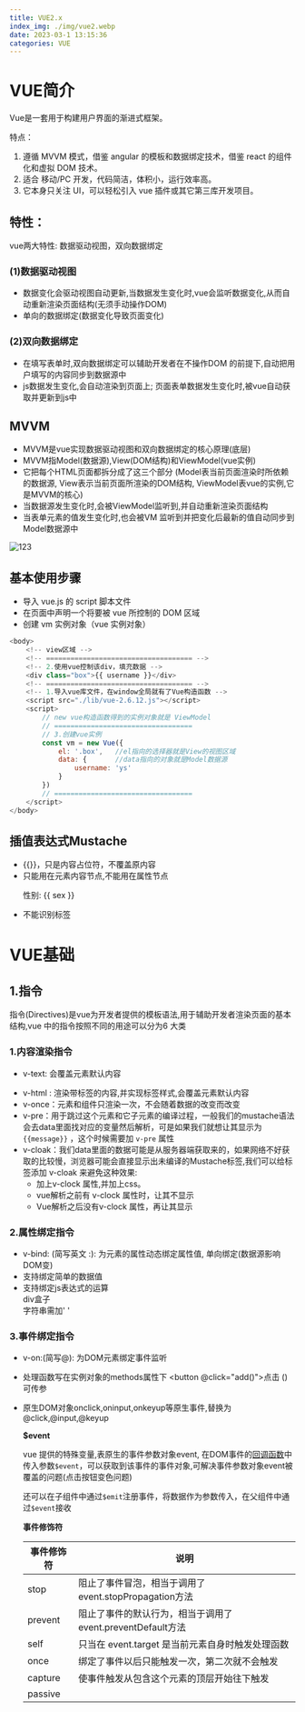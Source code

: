 ```yaml
---
title: VUE2.x
index_img: ./img/vue2.webp
date: 2023-03-1 13:15:36
categories: VUE
---
```


# VUE简介

Vue是一套用于构建用户界面的渐进式框架。

特点：

1. 遵循 MVVM 模式，借鉴 angular 的模板和数据绑定技术，借鉴 react 的组件化和虚拟 DOM 技术。
2. 适合 移动/PC 开发，代码简洁，体积小，运行效率高。
3. 它本身只关注 UI，可以轻松引入 vue 插件或其它第三库开发项目。

## 特性：

vue两大特性: 数据驱动视图，双向数据绑定

### (1)数据驱动视图

- 数据变化会驱动视图自动更新,当数据发生变化时,vue会监听数据变化,从而自动重新渲染页面结构(无须手动操作DOM)
- 单向的数据绑定(数据变化导致页面变化) 

### (2)双向数据绑定

- 在填写表单时,双向数据绑定可以辅助开发者在不操作DOM 的前提下,自动把用户填写的内容同步到数据源中
- js数据发生变化,会自动渲染到页面上; 页面表单数据发生变化时,被vue自动获取并更新到js中

## MVVM

- MVVM是vue实现数据驱动视图和双向数据绑定的核心原理(底层)
- MVVM指Model(数据源),View(DOM结构)和ViewModel(vue实例)
- 它把每个HTML页面都拆分成了这三个部分 (Model表当前页面渲染时所依赖的数据源, View表示当前页面所渲染的DOM结构, ViewModel表vue的实例,它是MVVM的核心)
- 当数据源发生变化时,会被ViewModel监听到,并自动重新渲染页面结构
- 当表单元素的值发生变化时,也会被VM 监听到并把变化后最新的值自动同步到Model数据源中

![123](http://106.55.171.176:9000/jfz/123.png?X-Amz-Algorithm=AWS4-HMAC-SHA256&X-Amz-Credential=sttch%2F20230321%2F%2Fs3%2Faws4_request&X-Amz-Date=20230321T050831Z&X-Amz-Expires=432000&X-Amz-SignedHeaders=host&X-Amz-Signature=21f8bf70d795bd26b7907b10bbbd01844dc12061fa3fc44cb2e957b229cd18d5)

## 基本使用步骤

- 导入 vue.js 的 script 脚本文件
- 在页面中声明一个将要被 vue 所控制的 DOM 区域
- 创建 vm 实例对象（vue 实例对象）

```js
<body>
    <!-- view区域 -->
    <!-- ==================================== -->
    <!-- 2.使用vue控制该div，填充数据 -->
    <div class="box">{{ username }}</div>
    <!-- ==================================== -->
    <!-- 1.导入vue库文件，在window全局就有了Vue构造函数 -->
    <script src="./lib/vue-2.6.12.js"></script>
    <script>
        // new vue构造函数得到的实例对象就是 ViewModel
        // ==================================
        // 3.创建vue实例
        const vm = new Vue({
            el: '.box',   //el指向的选择器就是View的视图区域
            data: {       //data指向的对象就是Model数据源
                username: 'ys'
            }
        })
        // ==================================
    </script>
</body>
```

## 插值表达式Mustache

- {{}}，只是内容占位符，不覆盖原内容
- 只能用在元素内容节点,不能用在属性节点  <p>性别: {{ sex }}</p> 
- 不能识别标签

# VUE基础

## 1.指令

指令(Directives)是vue为开发者提供的模板语法,用于辅助开发者渲染页面的基本结构,vue 中的指令按照不同的用途可以分为6 大类

### 1.内容渲染指令

- v-text: 会覆盖元素默认内容 <p v-text="username"></p>
- v-html : 渲染带标签的内容,并实现标签样式,会覆盖元素默认内容 <div v-html="属性"></div>
- v-once：元素和组件只渲染一次，不会随着数据的改变而改变
- v-pre：用于跳过这个元素和它子元素的编译过程，一般我们的mustache语法会去data里面找对应的变量然后解析，可是如果我们就想让其显示为 `{{message}}` ，这个时候需要加 `v-pre` 属性
- v-cloak：我们data里面的数据可能是从服务器端获取来的，如果网络不好获取的比较慢，浏览器可能会直接显示出未编译的Mustache标签,我们可以给标签添加 v-cloak 来避免这种效果:
  - 加上v-clock 属性,并加上css。
  - vue解析之前有 v-clock 属性时，让其不显示
  - Vue解析之后没有v-clock 属性，再让其显示

### 2.属性绑定指令

- v-bind: (简写英文 :): 为元素的属性动态绑定属性值, 单向绑定(数据源影响DOM变)
- 支持绑定简单的数据值 <img src="" v-bind:placeholder="tips">
- 支持绑定js表达式的运算 <div :title=" 'box-' + index">div盒子</div> 字符串需加' '

### 3.事件绑定指令

- v-on:(简写@): 为DOM元素绑定事件监听 

- 处理函数写在实例对象的methods属性下 <button @click="add()">点击</button> ()可传参

- 原生DOM对象onclick,oninput,onkeyup等原生事件,替换为@click,@input,@keyup

  

  **$event**

  vue 提供的特殊变量,表原生的事件参数对象event, 在DOM事件的[回调函数](https://so.csdn.net/so/search?q=回调函数&spm=1001.2101.3001.7020)中传入参数`$event`，可以获取到该事件的事件对象,可解决事件参数对象event被覆盖的问题(点击按钮变色问题)

  还可以在子组件中通过`$emit`注册事件，将数据作为参数传入，在父组件中通过`$event`接收

  **事件修饰符**

  | 事件修饰符 | 说明                                                       |
  | ---------- | ---------------------------------------------------------- |
  | stop       | 阻止了事件冒泡，相当于调用了event.stopPropagation方法      |
  | prevent    | 阻止了事件的默认行为，相当于调用了event.preventDefault方法 |
  | self       | 只当在 event.target 是当前元素自身时触发处理函数           |
  | once       | 绑定了事件以后只能触发一次，第二次就不会触发               |
  | capture    | 使事件触发从包含这个元素的顶层开始往下触发                 |
  | passive    |                                                            |

  

